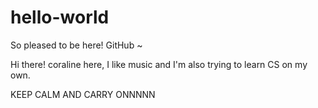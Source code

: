 # hello-world
So pleased to be here! GitHub ~

Hi there!
coraline here, I like music and I'm also trying to learn CS on my own.

KEEP CALM AND CARRY ONNNNN
